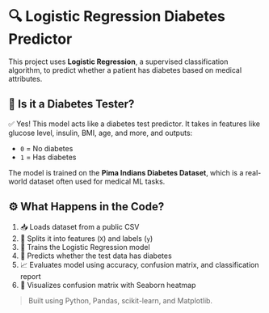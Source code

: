# ****🔍 Logistic Regression Diabetes Predictor****

This project uses **Logistic Regression**, a supervised classification algorithm, to predict whether a patient has diabetes based on medical attributes.

## 🧪 Is it a Diabetes Tester?

✅ Yes! This model acts like a diabetes test predictor. It takes in features like glucose level, insulin, BMI, age, and more, and outputs:

- `0` = No diabetes  
- `1` = Has diabetes  

The model is trained on the **Pima Indians Diabetes Dataset**, which is a real-world dataset often used for medical ML tasks.

## ⚙️ What Happens in the Code?

1. 📥 Loads dataset from a public CSV  
2. 🧹 Splits it into features (`X`) and labels (`y`)  
3. 🧪 Trains the Logistic Regression model  
4. 🔮 Predicts whether the test data has diabetes  
5. 📈 Evaluates model using accuracy, confusion matrix, and classification report  
6. 🎨 Visualizes confusion matrix with Seaborn heatmap  

> Built using Python, Pandas, scikit-learn, and Matplotlib.
